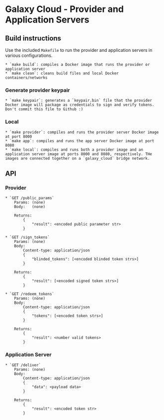 # Galaxy Cloud - Provider and Application Servers

## Build instructions

Use the included `Makefile` to run the provider and application servers in various configurations.

    * `make build`: compiles a Docker image that runs the provider or application server
    * `make clean`: cleans build files and local Docker containers/networks

### Generate provider keypair

    * `make keypair`: generates a `keypair.bin` file that the provider Docker image will package as credentials to sign and verify tokens. Don't commit this file to Github :)

### Local

    * `make provider`: compiles and runs the provider server Docker image at port 8000
    * `make app`: compiles and runs the app server Docker image at port 8080
    * `make local`: compiles and runs both a provider image and an application server image at ports 8000 and 8080, respectively. THe images are connected together on a `galaxy_cloud` bridge network.

## API

### Provider

    * `GET /public_params`
        Params: (none)
        Body:   (none)

        Returns:
            {
                "result": <encoded public parameter str>
            }

    * `GET /sign_tokens`
        Params: (none)
        Body: 
            Content-type: application/json
            {
                "blinded_tokens": [<encoded blinded token strs>]
            }

        Returns:
            {
                "result": [<encoded signed token strs>]
            }

    * `GET /redeem_tokens`
        Params: (none)
        Body:
            Content-type: application/json
            {
                "tokens": [<encoded token strs>]
            }

        Returns:
            {
                "result": <number valid tokens>
            }

### Application Server

    * `GET /deliver`
        Params: (none)
        Body:
            Content-type: application/json
            {
                "data": <payload data>
            }

        Returns:
            {
                "result": <encoded token str>
            }
